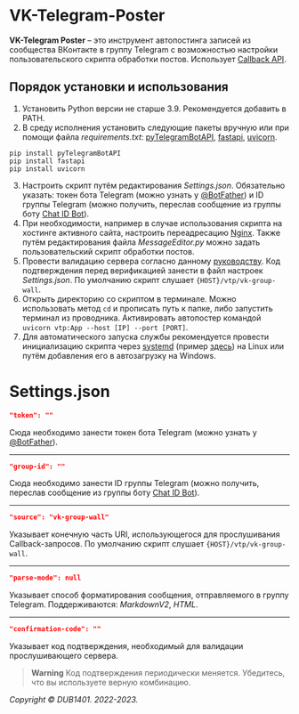 # VK-Telegram-Poster
**VK-Telegram Poster** – это инструмент автопостинга записей из сообщества ВКонтакте в группу Telegram с возможностью настройки пользовательского скрипта обработки постов. Использует [Callback API](https://dev.vk.com/api/callback/getting-started).

## Порядок установки и использования
1. Установить Python версии не старше 3.9. Рекомендуется добавить в PATH.
2. В среду исполнения установить следующие пакеты вручную или при помощи файла _requirements.txt_: [pyTelegramBotAPI](https://github.com/eternnoir/pyTelegramBotAPI), [fastapi](https://github.com/tiangolo/fastapi), [uvicorn](https://github.com/encode/uvicorn).
```
pip install pyTelegramBotAPI
pip install fastapi
pip install uvicorn
```
3. Настроить скрипт путём редактирования _Settings.json_. Обязательно указать: токен бота Telegram (можно узнать у [@BotFather](https://t.me/BotFather)) и ID группы Telegram (можно получить, переслав сообщение из группы боту [Chat ID Bot](https://t.me/chat_id_echo_bot)).
4. При необходимости, например в случае использования скрипта на хостинге активного сайта, настроить переадресацию [Nginx](https://nginx.org/). Также путём редактирования файла _MessageEditor.py_ можно задать пользовательский скрипт обработки постов.
5. Провести валидацию сервера согласно данному [руководству](https://dev.vk.com/api/callback/getting-started#%D0%9F%D0%BE%D0%B4%D0%BA%D0%BB%D1%8E%D1%87%D0%B5%D0%BD%D0%B8%D0%B5%20Callback%20API). Код подтверждения перед верификацией занести в файл настроек _Settings.json_. По умолчанию скрипт слушает `{HOST}/vtp/vk-group-wall`.
6. Открыть директорию со скриптом в терминале. Можно использовать метод `cd` и прописать путь к папке, либо запустить терминал из проводника. Активировать автопостер командой `uvicorn vtp:App --host [IP] --port [PORT]`.
7. Для автоматического запуска службы рекомендуется провести инициализацию скрипта через [systemd](https://github.com/systemd/systemd) (пример [здесь](https://github.com/DUB1401/VK-Telegram-Poster/tree/main/systemd)) на Linux или путём добавления его в автозагрузку на Windows.

# Settings.json
```JSON
"token": ""
```
Сюда необходимо занести токен бота Telegram (можно узнать у [@BotFather](https://t.me/BotFather)).
___
```JSON
"group-id": ""
```
Сюда необходимо занести  ID группы Telegram (можно получить, переслав сообщение из группы боту [Chat ID Bot](https://t.me/chat_id_echo_bot)).
___
```JSON
"source": "vk-group-wall"
```
Указывает конечную часть URI, использующегося для прослушивания Callback-запросов. По умолчанию скрипт слушает `{HOST}/vtp/vk-group-wall`.
___
```JSON
"parse-mode": null
```
Указывает способ форматирования сообщения, отправляемого в группу Telegram. Поддерживаются: _MarkdownV2_, _HTML_.
___
```JSON
"confirmation-code": ""
```
Указывает код подтверждения, необходимый для валидации прослушивающего сервера.

> **Warning**
> Код подтверждения периодически меняется. Убедитесь, что вы используете верную комбинацию.

_Copyright © DUB1401. 2022-2023._
